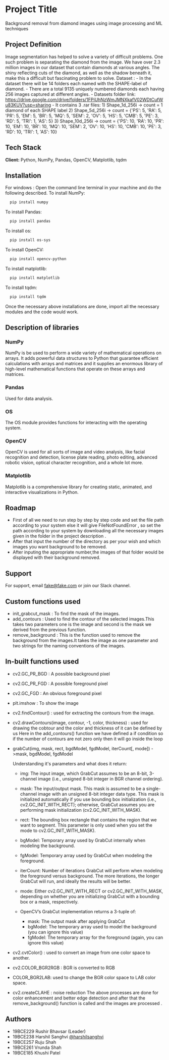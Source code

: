 
# Project Title

Background removal from diamond images using image processing and ML techniques





## Project Definition

Image segmentation has helped to solve a variety of difficult problems. One such problem is separating the diamond from the image. We have over 2.3 million images in our dataset that contain diamonds at various angles. The shiny reflecting cuts of the diamond, as well as the shadow beneath it, make this a difficult but fascinating problem to solve. Dataset : - In the dataset there will be 14 folders each named with the SHAPE-label of diamond. - There are a total 9135 uniquely numbered diamonds each having 256 images captured at different angles. - Datasets folder link: https://drive.google.com/drive/folders/1FPiUhNzWmJMNXkafV02WDtCufWu83KUV?usp=sharing - It contains 3 .rar files: 1) Shape_1d_256i -> count = 1 diamond of each SHAPE label 2) Shape_5d_256i -> count = {'PS': 5, 'RA': 5, 'PR': 5, 'EM': 5, 'BR': 5, 'MQ': 5, 'SEM': 2, 'OV': 5, 'HS': 5, 'CMB': 5, 'PE': 3, 'RD': 5, 'TRI': 1, 'AS': 5} 3) Shape_10d_256i -> count = {'PS': 10, 'RA': 10, 'PR': 10, 'EM': 10, 'BR': 10, 'MQ': 10, 'SEM': 2, 'OV': 10, 'HS': 10, 'CMB': 10, 'PE': 3, 'RD': 10, 'TRI': 1, 'AS': 10}
## Tech Stack

**Client:** Python, NumPy, Pandas, OpenCV, Matplotlib, tqdm


## Installation

For windows : Open the command line terminal in your machine and do the following described.
To install NumPy:
```bash
  pip install numpy
```
To install Pandas:
```bash
  pip install pandas
```
To install os:
```bash
  pip install os-sys
```

To install OpenCV:
```bash
  pip install opencv-python
```

To install matplotlib:
```bash
  pip install matplotlib
```

To install tqdm:
```bash
  pip install tqdm
```

Once the necessary above installations are done, import all the necessary modules and the code would work.
    
## Description of libraries

### NumPy
NumPy is be used to perform a wide variety of mathematical operations on arrays. It adds powerful data structures to Python that guarantee efficient calculations with arrays and matrices and it supplies an enormous library of high-level mathematical functions that operate on these arrays and matrices.

### Pandas
Used for data analysis.

### OS
The OS module provides functions for interacting with the operating system.

### OpenCV
OpenCV is used for all sorts of image and video analysis, like facial recognition and detection, license plate reading, photo editing, advanced robotic vision, optical character recognition, and a whole lot more.

### Matplotlib
Matplotlib is a comprehensive library for creating static, animated, and interactive visualizations in Python.

## Roadmap

- First of all we need to run step by step by step code and set the file path according to your system else it will give FileNotFoundError , so set the path according to your system by downloading all the necessary images given in the folder in the project description . 
- After that input the number of the directory as per your wish and which images you want background to be removed. 
- After inputing the appropriate number,the images of that folder would be displayed with their background removed.



## Support

For support, email fake@fake.com or join our Slack channel.


## Custom functions used

- init_grabcut_mask : To find the mask of the images.
- add_contours : Used to find the contour of the selected images.This takes two parameters one is the image and second is the mask we derived from the previous function.
- remove_background : This is the function used to remove the background from the images.It takes the image as one parameter and two strings for the naming conventions of the images.
## In-built functions used

- cv2.GC_PR_BGD : A possible background pixel
- cv2.GC_PR_FGD : A possible foreground pixel
- cv2.GC_FGD : An obvious foreground pixel 
- plt.imshow : To show the image
- cv2.findContour() : used for extracting the contours from the image.
- cv2.drawContours(image, contour, -1, color, thickness) : used for drawing the cobtour and the color and thickness of it can be defined by us
Here in the add_contours() function we have defined a if condition so if the number of contours are not zero only then it will go inside the loop
- grabCut(img, mask, rect, bgdModel, fgdModel, iterCount[, mode]) ->mask, bgdModel, fgdModel

    Understanding it's parameters and what does it return:

    - img: The input image, which GrabCut assumes to be an 8-bit, 3-channel image (i.e., unsigned 8-bit integer in BGR channel ordering).
    - mask: The input/output mask. This mask is assumed to be a single-channel image with an unsigned 8-bit integer data type. This mask is initialized automatically if you use bounding box initialization (i.e., cv2.GC_INIT_WITH_RECT); otherwise, GrabCut assumes you are performing mask initialization (cv2.GC_INIT_WITH_MASK).
    - rect: The bounding box rectangle that contains the region that we want to segment. This parameter is only used when you set the mode to cv2.GC_INIT_WITH_MASK).
    - bgModel: Temporary array used by GrabCut internally when modeling the background.
    - fgModel: Temporary array used by GrabCut when modeling the foreground.
    - iterCount: Number of iterations GrabCut will perform when modeling the foreground versus background. The more iterations, the longer GrabCut will run, and ideally the results will be better.
    - mode: Either cv2.GC_INIT_WITH_RECT or cv2.GC_INIT_WITH_MASK, depending on whether you are initializing GrabCut with a bounding box or a mask, respectively.
    - OpenCV’s GrabCut implementation returns a 3-tuple of:

        - mask: The output mask after applying GrabCut
        - bgModel: The temporary array used to model the background (you can ignore this value)
        - fgModel: The temporary array for the foreground (again, you can ignore this value)

- cv2.cvtColor() : used to convert an image from one color space to another.
- cv2.COLOR_BGR2RGB : BGR is converted to RGB
- COLOR_BGR2LAB: used to change the BGR color space to LAB color space.
- cv2.createCLAHE : noise reduction
The above processes are done for color enhancement and better edge detection and after that the remove_background() function is called and the images are processed .

## Authors

- 19BCE229 Rushir Bhavsar (Leader)
- 19BCE238 Harshil Sanghvi [@harshilsanghvi](https://github.com/harshil-sanghvi) 
- 19BCE257 Ruju Shah
- 19BCE261 Vrunda Shah
- 19BCE185 Khushi Patel


